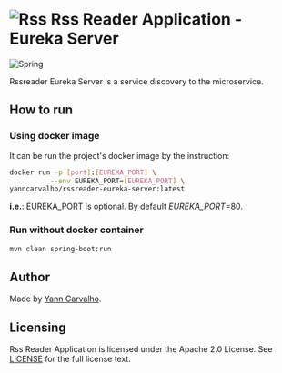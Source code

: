 # ![Rss](https://img.shields.io/badge/rss-F88900?style=for-the-badge&logo=rss&logoColor=white) __Rss Reader Application - Eureka Server__ #

![Spring](https://img.shields.io/badge/spring-%236DB33F.svg?style=for-the-badge&logo=spring&logoColor=white)

Rssreader Eureka Server is a service discovery to the microservice.

## How to run ##

### Using docker image ###

It can be run the project's docker image by the instruction:

``` sh
docker run -p [port]:[EUREKA_PORT] \
          --env EUREKA_PORT=[EUREKA_PORT] \
yanncarvalho/rssreader-eureka-server:latest
```

__i.e.__: EUREKA_PORT is optional.
By default _EUREKA_PORT_=80.

### Run without docker container ###

``` sh
mvn clean spring-boot:run
```

## Author ##

Made by [Yann Carvalho](https://www.linkedin.com/in/yann-carvalho-764abab6/).

## Licensing ##

Rss Reader Application is licensed under the Apache 2.0 License. See [LICENSE](../LICENSE) for the full license text.
